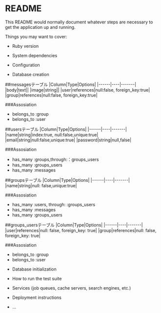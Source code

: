 # README

This README would normally document whatever steps are necessary to get the
application up and running.

Things you may want to cover:

* Ruby version

* System dependencies

* Configuration

* Database creation

##messagesテーブル
|Column|Type|Options|
|------|----|-------|
|body|text||
|image|string||
|user|references|null:false, foreign_key:true|
|group|references|null:false, foreign_key:true|

###Assosiation
- belongs_to :group
- belongs_to :user

##usersテーブル
|Column|Type|Options|
|------|----|-------|
|name|string|index:true, null:false,unique:true|
|email|string|null:false,unique:true|
|password|string|null,false|

###Assosiation
- has_many :groups,through:：groups_users
- has_many :groups_users
- has_many :messages

##groupsテーブル
|Column|Type|Options|
|------|----|-------|
|name|string|null: false,unique:true|

###Assosiation
- has_many :users, through: :groups_users
- has_many :messages
- has_many :groups_users

##groups_usersテーブル
|Column|Type|Options|
|------|----|-------|
|user|references|null: false, foreign_key: true|
|group|references|null: false, foreign_key: true|

###Assosiation
- belongs_to :group
- belongs_to :user

* Database initialization

* How to run the test suite

* Services (job queues, cache servers, search engines, etc.)

* Deployment instructions

* ...

